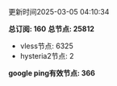 更新时间2025-03-05 04:10:34

**总订阅: 160**
**总节点: 25812**
- vless节点: 6325
- hysteria2节点: 2

**google ping有效节点: 366**
